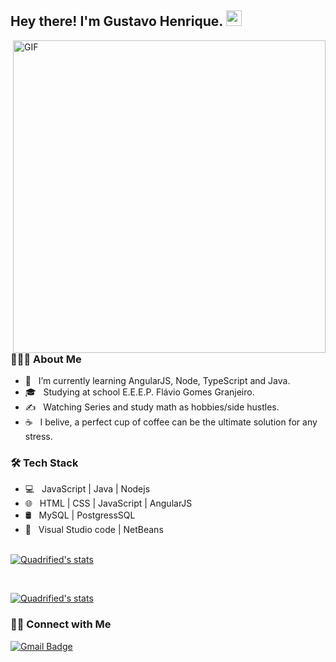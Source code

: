 <h2> Hey there! I'm Gustavo Henrique. <img src="https://github.com/souvikguria98/souvikguria98/blob/master/Hi.gif" width="25"></h2>
<img align="right" alt="GIF" src="https://github.com/devSouvik/devSouvik/blob/master/gif4.gif" width="500"/>

<h3> 👨🏻‍💻 About Me </h3>

- 🔭 &nbsp; I’m currently learning AngularJS, Node, TypeScript and Java.
- 🎓 &nbsp; Studying at school E.E.E.P. Flávio Gomes Granjeiro.
- ✍️ &nbsp; Watching Series and study math as hobbies/side hustles.
- ☕ &nbsp; I belive, a perfect cup of coffee can be the ultimate solution for any stress. 

<h3>🛠 Tech Stack</h3>

- 💻 &nbsp; JavaScript | Java | Nodejs
- 🌐 &nbsp; HTML | CSS | JavaScript | AngularJS
- 🛢 &nbsp; MySQL | PostgressSQL
- 🔧 &nbsp; Visual Studio code | NetBeans

<br>

<a href="https://github.com/gustavohenriquefs/gustavohenriquefs">
  <img align="center" src="https://github-readme-stats.anuraghazra1.vercel.app/api/top-langs/?username=gustavohenriquefs&layout=compact&theme=tokyonight" alt="Quadrified's stats" />
</a>

<br> <p>                                                                                </p>

<a href="https://github.com/gustavohenriquefs/gustavohenriquefs">
  <img align="center" src="https://github-readme-stats.anuraghazra1.vercel.app/api?username=gustavohenriquefs&show_icons=true&include_all_commits=true&theme=tokyonight" alt="Quadrified's stats" /> 
</a>
<h3> 🤝🏻 Connect with Me </h3>

<p align="center">

[![Gmail Badge](https://img.shields.io/badge/gustavohenriquefs.dev@gmail.com-D14836?style=for-the-badge&logo=gmail&logoColor=white&link=mailto:gustavohenriquefs.dev@gmail.com)](mailto:gustavohenriquefs.dev@gmail.com)

</p>
